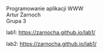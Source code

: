 Programowanie aplikacji WWW<br>Artur Żarnoch<br>Grupa 3<br>

lab1: https://zarnocha.github.io/lab1/<br>

lab2: https://zarnocha.github.io/lab1/
